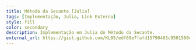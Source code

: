 ```yaml
---
title: Método da Secante [Julia]
tags: [Implementação, Julia, Link Externo]
style: fill
color: secondary
description: Implementação em Julia do Método da Secante.
external_url: https://gist.github.com/KL05/edf69e7fafd15790465c9501500dc488
---
```

